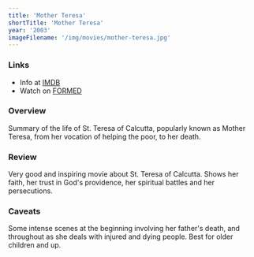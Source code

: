 ```yaml
---
title: 'Mother Teresa'
shortTitle: 'Mother Teresa'
year: '2003'
imageFilename: '/img/movies/mother-teresa.jpg'
---
```


### Links

* Info at [IMDB](https://www.imdb.com/title/tt0375986/)
* Watch on [FORMED](https://watch.formed.org/mother-teresa-1)

### Overview

Summary of the life of St. Teresa of Calcutta, popularly known as Mother Teresa, from her vocation of helping the poor, to her death.

### Review

Very good and inspiring movie about St. Teresa of Calcutta. Shows her faith, her trust in God's providence, her spiritual battles and her persecutions.

### Caveats

Some intense scenes at the beginning involving her father's death, and throughout as she deals with injured and dying people. Best for older children and up.
